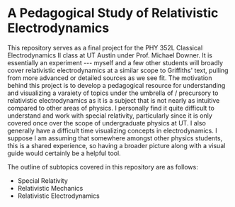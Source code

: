 ﻿# A Pedagogical Study of Relativistic Electrodynamics

 This repository serves as a final project for the PHY 352L Classical Electrodynamics II class at UT Austin under Prof. Michael Downer. It is essentially an experiment --- myself and a few other students will broadly cover relativistic electrodynamics at a similar scope to Griffiths' text, pulling from more advanced or detailed sources as we see fit. The motivation behind this project is to develop a pedagogical resource for understanding and visualizing a varaiety of topics under the umbrella of / precursory to relativistic electrodynamics as it is a subject that is not nearly as intuitive compared to other areas of physics. I personally find it quite difficult to understand and work with special relativity, particularly since it is only covered once over the scope of undergraduate physics at UT. I also generally have a difficult time visualizing concepts in electrodynamics. I suppose I am assuming that somewhere amongst other physics students, this is a shared experience, so having a broader picture along with a visual guide would certainly be a helpful tool. 

 The outline of subtopics covered in this repository are as follows:

 - Special Relativity
 - Relativistic Mechanics
 - Relativistic Electrodynamics
